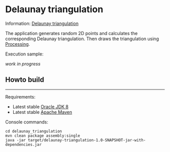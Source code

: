 # Delaunay triangulation

Information: [Delaunay triangulation](https://en.wikipedia.org/wiki/Delaunay_triangulation)

The application generates random 2D points and calculates the corresponding Delaunay triangulation.
Then draws the triangulation using [Processing](https://processing.org/).

Execution sample:

_work in progress_


## Howto build ##
----
Requirements:
 * Latest stable [Oracle JDK 8](https://www.oracle.com/technetwork/java/javase/downloads/index.html)
 * Latest stable [Apache Maven](https://maven.apache.org/download.cgi)

Console commands:
 ```
 cd delaunay_triangulation
 mvn clean package assembly:single
 java -jar target/delaunay-triangulation-1.0-SNAPSHOT-jar-with-dependencies.jar
 ```
